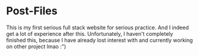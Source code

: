 # Post-Files

This is my first serious full stack website for serious practice. And I indeed get a lot of experience after this. Unfortunately, I haven't completely finished this, because I have already lost interest with and currently working on other project lmao :")
